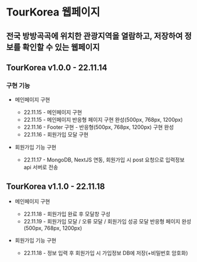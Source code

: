 # TourKorea 웹페이지

## 전국 방방곡곡에 위치한 관광지역을 열람하고, 저장하여 정보를 확인할 수 있는 웹페이지

## TourKorea v1.0.0 - 22.11.14
### 구현 기능
+ 메인페이지 구현
    + 22.11.15 - 메인페이지 구현
    + 22.11.15 - 메인페이지 반응형 페이지 구현 완성(500px, 768px, 1200px)
    + 22.11.16 - Footer 구현 - 반응형(500px, 768px, 1200px) 구현 완성
    + 22.11.16 - 회원가입 모달 구현

+ 회원가입 기능 구현
    + 22.11.17 - MongoDB, NextJS 연동, 회원가입 시 post 요청으로 입력정보 api 서버로 전송

## TourKorea v1.1.0 - 22.11.18
+ 메인페이지 구현
    + 22.11.18 - 회원가입 완료 후 모달창 구성
    + 22.11.19 - 회원가입 모달 / 오류 모달 / 회원가입 성공 모달 반응형 페이지 완성(500px, 768px, 1200px)

+ 회원가입 기능 구현
    + 22.11.18 - 정보 입력 후 회원가입 시 가입정보 DB에 저장(+비밀번호 암호화)
